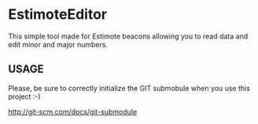 EstimoteEditor
==============

This simple tool made for Estimote beacons allowing you to read data and edit minor and major numbers.

USAGE
-----

Please, be sure to correctly initialize the GIT submobule when you use this project :-)

http://git-scm.com/docs/git-submodule
